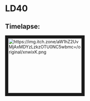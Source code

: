 # LD40
## Timelapse:
<a href="https://www.youtube.com/watch?v=zTwDZcNlXN8
" target="_blank"><img src="https://www.youtube.com/watch?v=zTwDZcNlXN8/0.jpg" 
alt="https://img.itch.zone/aW1hZ2UvMjAxMDYzLzkzOTU0NC5wbmc=/original/xnwixK.png" width="240" height="180" border="10" /></a>
